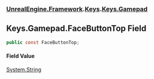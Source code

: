 ### [UnrealEngine.Framework](./UnrealEngine-Framework.md 'UnrealEngine.Framework').[Keys](./Keys.md 'UnrealEngine.Framework.Keys').[Keys.Gamepad](./Keys-Gamepad.md 'UnrealEngine.Framework.Keys.Gamepad')
## Keys.Gamepad.FaceButtonTop Field
  
```csharp
public const FaceButtonTop;
```
#### Field Value
[System.String](https://docs.microsoft.com/en-us/dotnet/api/System.String 'System.String')  
